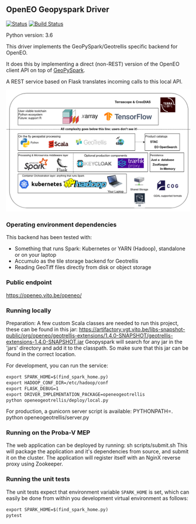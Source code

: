 ## OpenEO Geopyspark Driver

[![Status](https://img.shields.io/badge/Status-proof--of--concept-yellow.svg)]()
[![Build Status](https://travis-ci.org/Open-EO/openeo-geopyspark-driver.svg?branch=master)](https://travis-ci.org/Open-EO/openeo-geopyspark-driver)

Python version: 3.6

This driver implements the GeoPySpark/Geotrellis specific backend for OpenEO.

It does this by implementing a direct (non-REST) version of the OpenEO client API on top 
of [GeoPySpark](https://github.com/locationtech-labs/geopyspark/). 

A REST service based on Flask translates incoming calls to this local API.

![Technology stack](openeo-geotrellis-techstack.png?raw=true "Technology stack")

### Operating environment dependencies
This backend has been tested with:
- Something that runs Spark: Kubernetes or YARN (Hadoop), standalone or on your laptop
- Accumulo as the tile storage backend for Geotrellis
- Reading GeoTiff files directly from disk or object storage

### Public endpoint
https://openeo.vito.be/openeo/

### Running locally
Preparation:
A few custom Scala classes are needed to run this project, these can be found in this jar:
https://artifactory.vgt.vito.be/libs-snapshot-public/org/openeo/geotrellis-extensions/1.4.0-SNAPSHOT/geotrellis-extensions-1.4.0-SNAPSHOT.jar
Geopyspark will search for any jar in the 'jars' directory and add it to the classpath. So make
sure that this jar can be found in the correct location.
 
For development, you can run the service:

    export SPARK_HOME=$(find_spark_home.py)
    export HADOOP_CONF_DIR=/etc/hadoop/conf
    export FLASK_DEBUG=1
    export DRIVER_IMPLEMENTATION_PACKAGE=openeogeotrellis
    python openeogeotrellis/deploy/local.py


For production, a gunicorn server script is available:
PYTHONPATH=. python openeogeotrellis/server.py 

### Running on the Proba-V MEP
The web application can be deployed by running:
sh scripts/submit.sh
This will package the application and it's dependencies from source, and submit it on the cluster. The application will register itself with an NginX reverse proxy using Zookeeper.


### Running the unit tests

The unit tests expect that environment variable `SPARK_HOME` is set,
which can easily be done from within you development virtual environment as follows:

    export SPARK_HOME=$(find_spark_home.py)
    pytest
